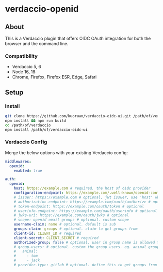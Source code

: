 # verdaccio-openid

## About

This is a Verdaccio plugin that offers OIDC OAuth integration for both the browser and the command line.

### Compatibility

- Verdaccio 5, 6
- Node 16, 18
- Chrome, Firefox, Firefox ESR, Edge, Safari

## Setup

### Install

```sh
git clone https://github.com/kuoruan/verdaccio-oidc-ui.git /path/of/verdaccio-oidc-ui
npm install && npm run build
cd /path/of/verdaccio
npm install /path/of/verdaccio-oidc-ui
```

### Verdaccio Config

Merge the below options with your existing Verdaccio config:

```yml
middlewares:
  openid:
    enabled: true

auth:
  openid:
    host: https://example.com # required, the host of oidc provider
    configuration-endpoint: https://example.com/.well-known/openid-configuration # optional
    # issuer: https://example.com # optional, jwt issuer, use 'host' when empty
    # authorization-endpoint: https://example.com/oauth/authorize # optional
    # token-endpoint: https://example.com/oauth/token # optional
    # userinfo-endpoint: https://example.com/oauth/userinfo # optional
    # jwks-uri: https://example.com/oauth/jwks # optional
    # scope: openid email groups # optional. custom scope
    username-claim: name # optional. default is sub
    groups-claim: groups # optional. claim to get groups from
    client-id: CLIENT_ID # required
    client-secret: CLIENT_SECRET # required
    authorized-group: false # optional. user in group name is allowed to login, or false to disable
    # group-users: # optional. custom the group users. eg. animal group has user tom and jack
    #   animal:
    #     - tom
    #     - jack
    # provider-type: gitlab # optional. define this to get groups from gitlab api
```
